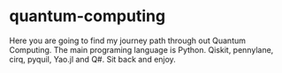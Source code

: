 # quantum-computing
Here you are going to find my journey path through out Quantum Computing. The main programing language is Python. Qiskit, pennylane, cirq, pyquil, Yao.jl and Q#. Sit back and enjoy.
